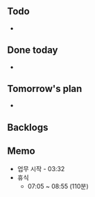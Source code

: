 ## Todo
- 

## Done today
- 

## Tomorrow's plan
- 

## Backlogs


## Memo
- 업무 시작 - 03:32
- 휴식
	- 07:05 ~ 08:55 (110분)